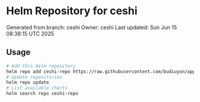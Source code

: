 # Helm Repository for ceshi
Generated from branch: ceshi
Owner: ceshi
Last updated: Sun Jun 15 08:38:15 UTC 2025

## Usage
```bash
# Add this Helm repository
helm repo add ceshi-repo https://raw.githubusercontent.com/budiuyun/appStore/helm-ceshi/
# Update repositories
helm repo update
# List available charts
helm search repo ceshi-repo
```
